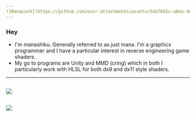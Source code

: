 ```yaml
---
![ManaLurk](https://github.com/user-attachments/assets/5da7692c-a8ee-4e14-90e0-9685af2796c7)
--- 
```

### Hey
- I'm manashiku. Generally referred to as just mana. I'm a graphics programmer and I have a particular interest in reverse engineering game shaders.
- My go to programs are Unity and MMD (cring) which in both I particularly work with HLSL for both dx9 and dx11 style shaders. 
---
![](https://github-readme-stats.vercel.app/api?username=manashiku&show_icons=true&theme=shadow_red)
---
![](https://github-readme-stats.vercel.app/api/top-langs/?username=manashiku&hide=javascript,css,html&theme=shadow_red)
---
<!--
**Manashiku/Manashiku** is a ✨ _special_ ✨ repository because its `README.md` (this file) appears on your GitHub profile.

Here are some ideas to get you started:

- 🔭 I’m currently working on ...
- 🌱 I’m currently learning ...
- 👯 I’m looking to collaborate on ...
- 🤔 I’m looking for help with ...
- 💬 Ask me about ...
- 📫 How to reach me: ...
- 😄 Pronouns: ...
- ⚡ Fun fact: ...
-->
